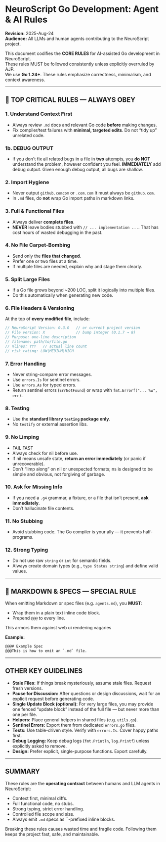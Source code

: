 # NeuroScript Go Development: Agent & AI Rules
**Revision:** 2025-Aug-24  
**Audience:** All LLMs and human agents contributing to the NeuroScript project.  

This document codifies the **CORE RULES** for AI-assisted Go development in NeuroScript.  
These rules MUST be followed consistently unless explicitly overruled by AJP.  
We use **Go 1.24+**. These rules emphasize correctness, minimalism, and context awareness.

---
## 🔴 TOP CRITICAL RULES — ALWAYS OBEY

### 1. Understand Context First
- Always review `.md` docs and relevant Go code **before** making changes.  
- Fix compiler/test failures with **minimal, targeted edits**. Do not “tidy up” unrelated code.  

### 1b. DEBUG OUTPUT
- If you don't fix all related bugs in a file in **two** attempts, you **do NOT** understand the problem, however confident you feel. **IMMEDIATELY** add debug output. Given enough debug output, all bugs are shallow.

### 2. Import Hygiene
- Never output `github.comcom` or `.com.com` It must always be `github.com`.  
- In `.md` files, do **not** wrap Go import paths in markdown links.

### 3. Full & Functional Files
- Always deliver **complete files**.  
- **NEVER** leave bodies stubbed with `// ... implementation ...`. That has cost hours of wasted debugging in the past.  

### 4. No File Carpet-Bombing
- Send only the **files that changed**.  
- Prefer one or two files at a time.  
- If multiple files are needed, explain why and stage them clearly.  

### 5. Split Large Files
- If a Go file grows beyond ~200 LOC, split it logically into multiple files.  
- Do this automatically when generating new code.  

### 6. File Headers & Versioning
At the top of **every modified file**, include:
```go
// NeuroScript Version: 0.3.0   // or current project version
// File version: X              // bump integer (0.1.7 → 8)
// Purpose: one-line description
// filename: path/to/file.go
// nlines: YYY   // actual line count
// risk_rating: LOW|MEDIUM|HIGH
```

### 7. Error Handling
- Never string-compare error messages.  
- Use `errors.Is` for sentinel errors.  
- Use `errors.As` for typed errors.  
- Return sentinel errors (`ErrNotFound`) or wrap with `fmt.Errorf("... %w", err)`.  

### 8. Testing
- Use the **standard library `testing` package only**.  
- No `testify` or external assertion libs.  

### 9. No Limping
- FAIL FAST
- Always check for nil before use.  
- If nil means unsafe state, **return an error immediately** (or panic if unrecoverable).  
- Don’t “limp along” on nil or unexpected formats; ns is designed to be simple and obvious, not forgiving of garbage.

### 10. Ask for Missing Info
- If you need a `.g4` grammar, a fixture, or a file that isn’t present, **ask immediately**.  
- Don’t hallucinate file contents.  

### 11. No Stubbing
- Avoid stubbing code. The Go compiler is your ally — it prevents half-programs.  

### 12. Strong Typing
- Do not use raw `string` or `int` for semantic fields.  
- Always create domain types (e.g., `type Status string`) and define valid values.  

---
## 📑 MARKDOWN & SPECS — SPECIAL RULE

When emitting Markdown or spec files (e.g. `agents.md`), you **MUST**:
- Wrap them in a plain text inline code block.  
- Prepend `@@@` to every line.  

This armors them against web ui rendering vagaries

**Example:**
```txt
@@@# Example Spec
@@@This is how to emit an `.md` file.
```

---
## OTHER KEY GUIDELINES

- **Stale Files:** If things break mysteriously, assume stale files. Request fresh versions.  
- **Pause for Discussion:** After questions or design discussions, wait for an explicit request before generating code.  
- **Single Update Block (optional):** For very large files, you may provide one fenced “update block” instead of the full file — but never more than one per file.  
- **Helpers:** Place general helpers in shared files (e.g. `utils.go`).  
- **Sentinel Errors:** Export them from dedicated `errors.go` files.  
- **Tests:** Use table-driven style. Verify with `errors.Is`. Cover happy paths first.  
- **Debug Logging:** Keep debug logs (`fmt.Println`, `log.Printf`) unless explicitly asked to remove.  
- **Design:** Prefer explicit, single-purpose functions. Export carefully.  

---
## SUMMARY

These rules are the **operating contract** between humans and LLM agents in NeuroScript:  
- Context first, minimal diffs.  
- Full functional code, no stubs.  
- Strong typing, strict error handling.  
- Controlled file scope and size.  
- Always emit `.md` specs as ``-prefixed inline blocks.  

Breaking these rules causes wasted time and fragile code. Following them keeps the project fast,
safe, and maintainable.
